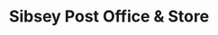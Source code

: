 ---
title: "Sibsey Post Office & Store"
url: /boston/sibsey-post-office-and-store/
shop: convenience
---